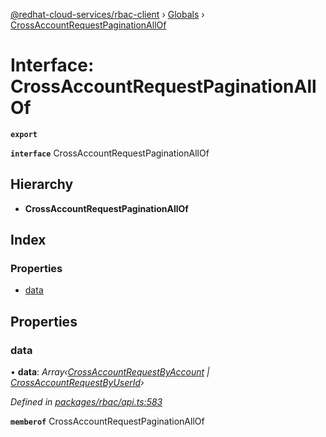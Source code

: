 [@redhat-cloud-services/rbac-client](../README.md) › [Globals](../globals.md) › [CrossAccountRequestPaginationAllOf](crossaccountrequestpaginationallof.md)

# Interface: CrossAccountRequestPaginationAllOf

**`export`** 

**`interface`** CrossAccountRequestPaginationAllOf

## Hierarchy

* **CrossAccountRequestPaginationAllOf**

## Index

### Properties

* [data](crossaccountrequestpaginationallof.md#data)

## Properties

###  data

• **data**: *Array‹[CrossAccountRequestByAccount](crossaccountrequestbyaccount.md) | [CrossAccountRequestByUserId](crossaccountrequestbyuserid.md)›*

*Defined in [packages/rbac/api.ts:583](https://github.com/fhlavac/javascript-clients/blob/master/packages/rbac/api.ts#L583)*

**`memberof`** CrossAccountRequestPaginationAllOf
